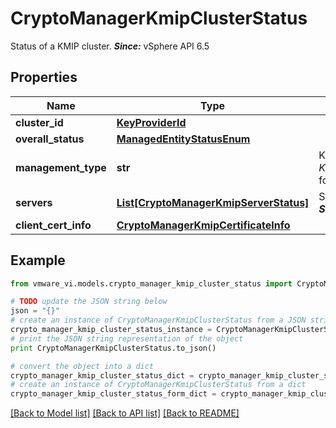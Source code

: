 # CryptoManagerKmipClusterStatus

Status of a KMIP cluster.  ***Since:*** vSphere API 6.5 

## Properties
Name | Type | Description | Notes
------------ | ------------- | ------------- | -------------
**cluster_id** | [**KeyProviderId**](KeyProviderId.md) |  | 
**overall_status** | [**ManagedEntityStatusEnum**](ManagedEntityStatusEnum.md) |  | [optional] 
**management_type** | **str** | Key provider management type.  See *KmipClusterInfoKmsManagementType_enum* for valid values.  ***Since:*** vSphere API 7.0  | [optional] 
**servers** | [**List[CryptoManagerKmipServerStatus]**](CryptoManagerKmipServerStatus.md) | Status of the KMIP servers in this cluster.  ***Since:*** vSphere API 6.5  | 
**client_cert_info** | [**CryptoManagerKmipCertificateInfo**](CryptoManagerKmipCertificateInfo.md) |  | [optional] 

## Example

```python
from vmware_vi.models.crypto_manager_kmip_cluster_status import CryptoManagerKmipClusterStatus

# TODO update the JSON string below
json = "{}"
# create an instance of CryptoManagerKmipClusterStatus from a JSON string
crypto_manager_kmip_cluster_status_instance = CryptoManagerKmipClusterStatus.from_json(json)
# print the JSON string representation of the object
print CryptoManagerKmipClusterStatus.to_json()

# convert the object into a dict
crypto_manager_kmip_cluster_status_dict = crypto_manager_kmip_cluster_status_instance.to_dict()
# create an instance of CryptoManagerKmipClusterStatus from a dict
crypto_manager_kmip_cluster_status_form_dict = crypto_manager_kmip_cluster_status.from_dict(crypto_manager_kmip_cluster_status_dict)
```
[[Back to Model list]](../README.md#documentation-for-models) [[Back to API list]](../README.md#documentation-for-api-endpoints) [[Back to README]](../README.md)


